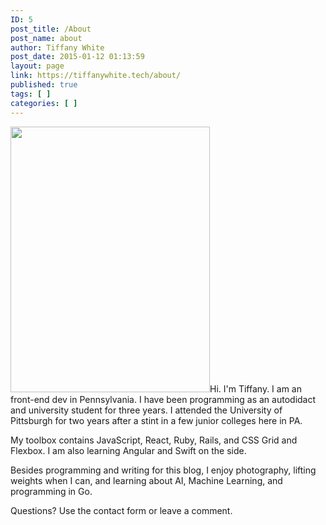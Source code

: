 ```yaml
---
ID: 5
post_title: /About
post_name: about
author: Tiffany White
post_date: 2015-01-12 01:13:59
layout: page
link: https://tiffanywhite.tech/about/
published: true
tags: [ ]
categories: [ ]
---
```

<a href="https://tiffanywhite.tech/wp-content/uploads/2018/01/4ABCF4CC-8CA3-4A1A-B931-F6F5BFEB6B7A.jpg"><img class=" wp-image-2799 alignright" src="https://tiffanywhite.tech/wp-content/uploads/2018/01/4ABCF4CC-8CA3-4A1A-B931-F6F5BFEB6B7A-769x1024.jpg" alt="" width="319" height="425" /></a>Hi. I'm&nbsp;Tiffany. I am an front-end dev in Pennsylvania. I have been programming as an autodidact and university student for three years. I attended the University of Pittsburgh for two years after a stint in a few junior colleges here in PA.

My toolbox contains JavaScript, React, Ruby, Rails, and CSS Grid and Flexbox. I am also learning Angular and Swift on the side.

Besides programming and writing for this blog, I enjoy photography, lifting weights when I can, and learning about AI, Machine Learning, and programming in Go.

Questions? Use the contact form or leave a comment.

&nbsp;